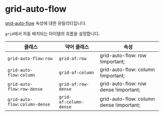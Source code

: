 # grid-auto-flow

[grid-auto-flow](https://developer.mozilla.org/en-US/docs/Web/CSS/grid-auto-flow) 속성에 대한 유틸리티입니다.

<code>grid</code>에서 자동 배치되는 아이템의 흐름을 설정합니다.

<table>
  <thead>
    <tr>
      <th scope="col">클래스</th>
      <th scope="col">약어 클래스</th>
      <th scope="col">속성</th>
    </tr>
  </thead>
  <tbody>
<tr>
  <td><code>grid-auto-flow:row</code></td>
  <td><code>grid-af:row</code></td>
  <td><span class="code">grid-auto-flow: row !important;</span></td>
</tr>

<tr>
  <td><code>grid-auto-flow:column</code></td>
  <td><code>grid-af:column</code></td>
  <td><span class="code">grid-auto-flow: column !important;</span></td>
</tr>

<tr>
  <td><code>grid-auto-flow:row-dense</code></td>
  <td><code>grid-af:row-dense</code></td>
  <td><span class="code">grid-auto-flow: row dense !important;</span></td>
</tr>

<tr>
  <td><code>grid-auto-flow:column-dense</code></td>
  <td><code>grid-af:column-dense</code></td>
  <td><span class="code">grid-auto-flow: column dense !important;</span></td>
</tr>

  </tbody>

</table>
